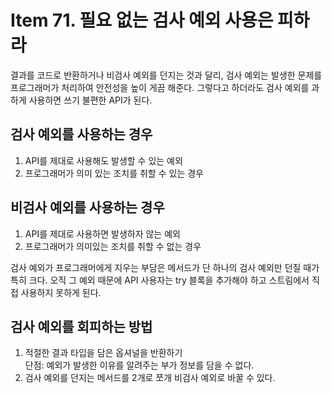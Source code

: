 # Item 71. 필요 없는 검사 예외 사용은 피하라
결과를 코드로 반환하거나 비검사 예외를 던지는 것과 달리, 검사 예외는 발생한 문제를 프로그래머가 처리하여 안전성을 높이 게끔 해준다. 
그렇다고 하더라도 검사 예외를 과하게 사용하면 쓰기 불편한 API가 된다. 

## 검사 예외를 사용하는 경우
1. API를 제대로 사용해도 발생할 수 있는 예외
2. 프로그래머가 의미 있는 조치를 취할 수 있는 경우

## 비검사 예외를 사용하는 경우
1. API를 제대로 사용하면 발생하자 않는 예외
2. 프로그래머가 의미있는 조치를 취할 수 없는 경우

검사 예외가 프로그래머에게 지우는 부담은 메서드가 단 하나의 검사 예외만 던질 때가 특히 크다. 
오직 그 예외 때문에 API 사용자는 try 블록을 추가해야 하고 스트림에서 직접 사용하지 못하게 된다. 

## 검사 예외를 회피하는 방법
1. 적절한 결과 타입을 담은 옵셔널을 반환하기<br>단점: 예외가 발생한 이유를 알려주는 부가 정보를 담을 수 없다.
2. 검사 예외를 던지는 메서드를 2개로 쪼개 비검사 예외로 바꿀 수 있다.